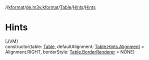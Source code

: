 //[kformat](../../../../index.md)/[de.m3y.kformat](../../index.md)/[Table](../index.md)/[Hints](index.md)/[Hints](-hints.md)

# Hints

[JVM]\
constructor(table: [Table](../index.md), defaultAlignment: [Table.Hints.Alignment](-alignment/index.md) = Alignment.RIGHT, borderStyle: [Table.BorderRenderer](../-border-renderer/index.md) = NONE)